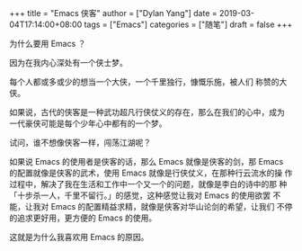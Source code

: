 +++
title = "Emacs 侠客"
author = ["Dylan Yang"]
date = 2019-03-04T17:14:00+08:00
tags = ["Emacs"]
categories = ["随笔"]
draft = false
+++

为什么要用 Emacs ？

因为在我内心深处有一个侠士梦。

每个人都或多或少的想当一个大侠，一个千里独行，慷慨乐施，被人们
称赞的大侠。

如果说，古代的侠客是一种武功超凡行侠仗义的存在，那么在我们的心中，成为
一代豪侠可能是每个少年心中都有的一个梦。

试问，谁不想像侠客一样，闯荡江湖呢？

如果说 Emacs 的使用者是侠客的话，那么 Emacs 就像是侠客的剑，那 Emacs
的配置就像是侠客的武术，使用 Emacs 就像是行侠仗义，在那种行云流水的操
作过程中，解决了我在生活和工作中一个又一个的问题，就像是李白的诗中的那
种「十步杀一人，千里不留行。」的感觉，这种感觉让我对 Emacs 的使用欲罢
不能，让我对 Emacs 的配置精益求精，就像是侠客对华山论剑的希望，让我们
不停的追求更好用，更方便的 Emacs 的使用。

这就是为什么我喜欢用 Emacs 的原因。
